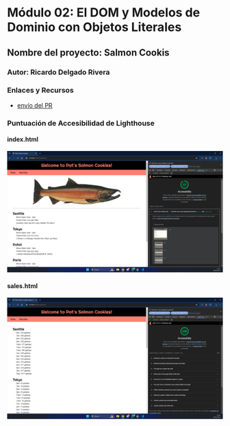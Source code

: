 # Módulo 02: El DOM y Modelos de Dominio con Objetos Literales

## Nombre del proyecto: Salmon Cookis

### Autor: Ricardo Delgado Rivera

### Enlaces y Recursos

* [envío del PR](http://xyz.com)

### Puntuación de Accesibilidad de Lighthouse

#### index.html

![Calificación LightHouse en index.html](/img/home%20(LightHouse).png)

#### sales.html

![Calificación LightHouse en sales.html](/img/sales%20(LightHouse).png)
